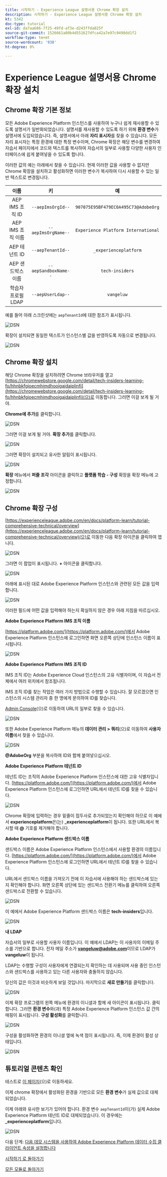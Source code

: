 ```yaml
---
title: 시작하기 - Experience League 설명서용 Chrome 확장 설치
description: 시작하기 - Experience League 설명서용 Chrome 확장 설치
kt: 5342
doc-type: tutorial
exl-id: da7aa686-7f25-49fd-af3e-d243ffda025f
source-git-commit: 1526661a80b4d551627dfca42a7e97c9498dd1f2
workflow-type: tm+mt
source-wordcount: '938'
ht-degree: 0%

---
```


# Experience League 설명서용 Chrome 확장 설치

## Chrome 확장 기본 정보

모든 Adobe Experience Platform 인스턴스를 사용하여 누구나 쉽게 재사용할 수 있도록 설명서가 일반화되었습니다.
설명서를 재사용할 수 있도록 하기 위해 **환경 변수**&#x200B;가 설명서에 도입되었습니다. 즉, 설명서에서 아래 **자리 표시자**&#x200B;를 찾을 수 있습니다. 모든 자리 표시자는 특정 환경에 대한 특정 변수이며, Chrome 확장은 해당 변수를 변경하여 자습서 페이지에서 코드와 텍스트를 복사하여 자습서의 일부로 사용할 다양한 사용자 인터페이스에 쉽게 붙여넣을 수 있도록 합니다.

이러한 값의 예는 아래에서 찾을 수 있습니다. 현재 이러한 값을 사용할 수 없지만 Chrome 확장을 설치하고 활성화하면 이러한 변수가 복사하여 다시 사용할 수 있는 일반 텍스트로 변경됩니다.

| 이름 | 키 | 예 |
|:-------------:| :---------------:| :---------------:|
| AEP IMS 조직 ID | `--aepImsOrgId--` | `907075E95BF479EC0A495C73@AdobeOrg` |
| AEP IMS 조직 이름 | `--aepImsOrgName--` | `Experience Platform International` |
| AEP 테넌트 ID | `--aepTenantId--` | `_experienceplatform` |
| AEP 샌드박스 이름 | `--aepSandboxName--` | `tech-insiders` |
| 학습자 프로필 LDAP | `--aepUserLdap--` | `vangeluw` |

예를 들어 아래 스크린샷에는 `aepTenantId`에 대한 참조가 표시됩니다.

![DSN](./images/mod7before.png)

확장이 설치되면 동일한 텍스트가 인스턴스별 값을 반영하도록 자동으로 변경됩니다.

![DSN](./images/mod7.png)

## Chrome 확장 설치

해당 Chrome 확장을 설치하려면 Chrome 브라우저를 열고 [https://chromewebstore.google.com/detail/tech-insiders-learning-fo/hhnbkfgioecmhimdhooigajdajplinfi](https://chromewebstore.google.com/detail/tech-insiders-learning-fo/hhnbkfgioecmhimdhooigajdajplinfi)(으)로 이동합니다. 그러면 이걸 보게 될 거야.

**Chrome에 추가**&#x200B;를 클릭합니다.

![DSN](./images/c2.png)

그러면 이걸 보게 될 거야. **확장 추가**&#x200B;를 클릭합니다.

![DSN](./images/c3.png)

그러면 확장이 설치되고 유사한 알림이 표시됩니다.

![DSN](./images/c4.png)

**확장** 메뉴에서 **퍼즐 조각** 아이콘을 클릭하고 **플랫폼 학습 - 구성** 확장을 확장 메뉴에 고정합니다.

![DSN](./images/c6.png)

## Chrome 확장 구성

[https://experienceleague.adobe.com/en/docs/platform-learn/tutorial-comprehensive-technical/overview](https://experienceleague.adobe.com/en/docs/platform-learn/tutorial-comprehensive-technical/overview)(으)로 이동한 다음 확장 아이콘을 클릭하여 엽니다.

![DSN](./images/tuthome.png)

그러면 이 팝업이 표시됩니다. **+** 아이콘을 클릭합니다.

![DSN](./images/c7.png)

아래에 표시된 대로 Adobe Experience Platform 인스턴스와 관련된 모든 값을 입력합니다.

![DSN](./images/c8.png)

이러한 필드에 어떤 값을 입력해야 하는지 확실하지 않은 경우 아래 지침을 따르십시오.

**Adobe Experience Platform IMS 조직 이름**

[https://platform.adobe.com/](https://platform.adobe.com/)에서 Adobe Experience Platform 인스턴스에 로그인하면 화면 오른쪽 상단에 인스턴스 이름이 표시됩니다.

![DSN](./images/aepname.png)

**Adobe Experience Platform IMS 조직 ID**

IMS 조직 ID는 Adobe Experience Cloud 인스턴스의 고유 식별자이며, 이 자습서 전체에서 여러 위치에서 참조됩니다.

IMS 조직 ID를 찾는 작업은 여러 가지 방법으로 수행할 수 있습니다. 잘 모르겠으면 인스턴스의 시스템 관리자 중 한 명에게 문의하여 ID를 찾습니다.

[Admin Console](https://adminconsole.adobe.com/)(으)로 이동하여 URL의 일부로 찾을 수 있습니다.

![DSN](./images/aepid1.png)

또한 Adobe Experience Platform 메뉴의 **데이터 관리 > 쿼리**(으)로 이동하여 **사용자 이름**&#x200B;에서 찾을 수 있습니다.

![DSN](./images/aepid2.png)

**@AdobeOrg** 부분을 복사하여 ID와 함께 붙여넣으십시오.

**Adobe Experience Platform 테넌트 ID**

테넌트 ID는 조직의 Adobe Experience Platform 인스턴스에 대한 고유 식별자입니다. [https://platform.adobe.com/](https://platform.adobe.com/)에서 Adobe Experience Platform 인스턴스에 로그인하면 URL에서 테넌트 ID를 찾을 수 있습니다.

![DSN](./images/aeptenantid.png)

Chrome 확장에 입력하는 경우 밑줄이 접두사로 추가되었는지 확인해야 하므로 이 예에서 **experienceplatform**&#x200B;은(는) **_experienceplatform**&#x200B;이 됩니다. 또한 URL에서 복사할 때 **@** 기호를 제거해야 합니다.

**Adobe Experience Platform 샌드박스 이름**

샌드박스 이름은 Adobe Experience Platform 인스턴스에서 사용할 환경의 이름입니다. [https://platform.adobe.com/](https://platform.adobe.com/)에서 Adobe Experience Platform 인스턴스에 로그인하면 URL에서 테넌트 ID를 찾을 수 있습니다.

URL에서 샌드박스 이름을 가져오기 전에 이 자습서에 사용해야 하는 샌드박스에 있는지 확인해야 합니다. 화면 오른쪽 상단에 있는 샌드박스 전환기 메뉴를 클릭하여 오른쪽 샌드박스로 전환할 수 있습니다.

![DSN](./images/aepsandboxsw.png)

이 예에서 Adobe Experience Platform 샌드박스 이름은 **tech-insiders**&#x200B;입니다.

![DSN](./images/aepsname.png)

**내 LDAP**

자습서의 일부로 사용할 사용자 이름입니다. 이 예에서 LDAP는 이 사용자의 이메일 주소를 기반으로 합니다. 전자 메일 주소가 **vangeluw@adobe.com**&#x200B;이므로 LDAP가 **vangeluw**&#x200B;이 됩니다.

LDAP는 수행할 구성이 사용자에게 연결되는지 확인하는 데 사용되며 사용 중인 인스턴스와 샌드박스를 사용하고 있는 다른 사용자와 충돌하지 않습니다.

당신의 값은 이것과 비슷하게 보일 것입니다.
마지막으로 **새로 만들기**&#x200B;를 클릭합니다.

![DSN](./images/c8a.png)


이제 확장 프로그램의 왼쪽 메뉴에 환경의 이니셜과 함께 새 아이콘이 표시됩니다. 클릭합니다. 그러면 **환경 변수**&#x200B;와(과) 특정 Adobe Experience Platform 인스턴스 값 간의 매핑이 표시됩니다. **구성 활성화**&#x200B;를 클릭합니다.

![DSN](./images/c9.png)

구성을 활성화하면 환경의 이니셜 옆에 녹색 점이 표시됩니다. 즉, 이제 환경이 활성 상태입니다.

![DSN](./images/c10.png)

## 튜토리얼 콘텐츠 확인

테스트로 [이 페이지](https://experienceleague.adobe.com/en/docs/platform-learn/tutorial-comprehensive-technical/datadistiller/module51/ex4)(으)로 이동하세요.

이제 chrome 확장에서 활성화된 환경을 기반으로 모든 **환경 변수**&#x200B;가 실제 값으로 대체되었습니다.

이제 아래와 유사한 보기가 있어야 합니다. 환경 변수 `aepTenantId`이(가) 실제 Adobe Experience Platform 테넌트 ID로 대체되었습니다. 이 경우에는 **_experienceplatform**&#x200B;입니다.

![DSN](./images/mod7.png)

다음 단계: [다음 데모 시스템을 사용하여 Adobe Experience Platform 데이터 수집 클라이언트 속성을 설정합니다](./ex2.md)

[시작하기 로 돌아가기](./getting-started.md)

[모든 모듈로 돌아가기](./../../../overview.md)
